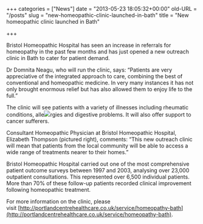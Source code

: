 +++
categories = ["News"]
date = "2013-05-23 18:05:32+00:00"
old-URL = "/posts"
slug = "new-homeopathic-clinic-launched-in-bath"
title = "New homeopathic clinic launched in Bath"

+++

Bristol Homeopathic Hospital has seen an increase in referrals for homeopathy in the past few months and has just opened a new outreach clinic in Bath to cater for patient demand.

Dr Domnita Neagu, who will run the clinic, says: “Patients are very appreciative of the integrated approach to care, combining the best of conventional and homeopathic medicine. In very many instances it has not only brought enormous relief but has also allowed them to enjoy life to the full.”

The clinic will see patients with a variety of illnesses including rheumatic conditions, alle[![](https://res.cloudinary.com/homeopathyuk/v1557403245/bha/Liz-Thompson-cv-image-199x300.jpg)](https://res.cloudinary.com/homeopathyuk/v1557403245/bha/Liz-Thompson-cv-image.jpg)rgies and digestive problems. It will also offer support to cancer sufferers.

Consultant Homeopathic Physician at Bristol Homeopathic Hospital, Elizabeth Thompson (pictured right), comments: “This new outreach clinic will mean that patients from the local community will be able to access a wide range of treatments nearer to their homes.”

Bristol Homeopathic Hospital carried out one of the most comprehensive patient outcome surveys between 1997 and 2003, analysing over 23,000 outpatient consultations. This represented over 6,500 individual patients. More than 70% of these follow-up patients recorded clinical improvement following homeopathic treatment.

For more information on the clinic, please visit [http://portlandcentrehealthcare.co.uk/service/homeopathy-bath](http://portlandcentrehealthcare.co.uk/service/homeopathy-bath).
